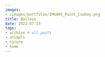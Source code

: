 ```yaml
---
images:
- /images/portfolio/IMG005_Paint_Cowboy.png
title: Baileys
date: 2022-07-23
tags:
- archive # all posts
- animals
- nature
- home
---
```

